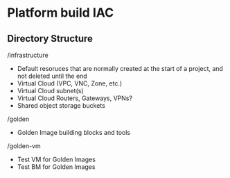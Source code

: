 # Platform build IAC

## Directory Structure

/infrastructure
- Default resoruces that are normally created at the start of a project, and not deleted until the end
- Virtual Cloud (VPC, VNC, Zone, etc.)
- Virtual Cloud subnet(s)
- Virtual Cloud Routers, Gateways, VPNs?
- Shared object storage buckets

/golden
- Golden Image building blocks and tools

/golden-vm
- Test VM for Golden Images
- Test BM for Golden Images


